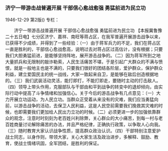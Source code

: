 ### 济宁一带游击战普遍开展  干部信心愈战愈强  勇猛前进为民立功

1946-12-29
第2版()
专栏：

　　济宁一带游击战普遍开展
    干部信心愈战愈强
    勇猛前进为民立功
    【本报冀鲁豫二十五日电】七分区济宁、嘉祥、南旺等蒋占区，在我军普遍开展游击战争以来，已获得不少成绩，并得到了一些经验：（一）由于蒋军兵力的不足，我们在蒋占区一直是胜利的，干部信心愈战愈高，说明过去对蒋占区过高估计，没有根据；只要我们大胆勇猛前进，是能够坚持阵地，展开游击战争的。（二）因为蒋军所到之地大量抓兵和无限制的敲诈勒索，人民生活痛苦不堪，于是引起广大群众的不满与愤恨，就是一般地主也是不满的，只要我们很好的团结各阶层，爱护群众，保护群众利益，建立爱国民主的统一战线，大家一致起来自卫，是能够在敌后创造根据地的。（三）我们武装活动灵活，能打即打，不能打即走，要随时主动的打击敌人。（四）领导上带头作用，克服部队与干部由和平到战争的转变中的退却倾向，由实际行动中提高了斗争情绪和加强信心。关于今后的游击战争有几点意见：（一）大力开展立功运动，为人民立功。当群众正受着从来没有的灾难，我们应当勇猛向前，以游击战争的活动，去保卫人民利益，这是人民空前需要我们挽救其灾难的时候，也即需要我们更加给人民出力立功的时候。（二）必须更进一步的加强依靠群众的观念，注意时时刻刻为老百姓兴利除弊，关心群众的大小痛苦，到每一村与老百姓商量讨论解除痛苦的办法，并且严格纪律，正确执行政策，以争取人心向我。（三）随时教育大家认识战争性质，提高群众政治认识。（四）干部特别注意爱护战士同志，以身作则，带领大家，关心大家生活及政治进步，多解释、鼓励、教育，使战士情绪巩固，全军团结，是胜利的保证。
